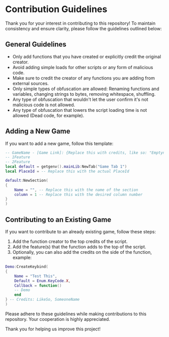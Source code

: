 # Contribution Guidelines

Thank you for your interest in contributing to this repository! To maintain consistency and ensure clarity, please follow the guidelines outlined below:

## General Guidelines

- Only add functions that you have created or explicitly credit the original creator.
- Avoid adding simple loads for other scripts or any form of malicious code.
- Make sure to credit the creator of any functions you are adding from external sources.
- Only simple types of obfuscation are allowed: Renaming functions and variables, changing strings to bytes, removing whitespace, shuffling.
- Any type of obfuscation that wouldn't let the user confirm it's not malicious code is not allowed.
- Any type of obfuscation that lowers the script loading time is not allowed (Dead code, for example).

## Adding a New Game

If you want to add a new game, follow this template:

```lua
-- GameName - [Game Link]: {Replace this with credits, like so: "Emptyness, TemplateName, OtherName"}
-- 1Feature
-- 2Feature
local default = getgenv().mainLib:NewTab("Game Tab 1")
local PlaceId = -- Replace this with the actual PlaceId

default:NewSection(
{
    Name = "", -- Replace this with the name of the section
    column = 1 -- Replace this with the desired column number
}
)
```

## Contributing to an Existing Game

If you want to contribute to an already existing game, follow these steps:

1. Add the function creator to the top credits of the script.
2. Add the feature(s) that the function adds to the top of the script.
3. Optionally, you can also add the credits on the side of the function, example:

```lua
Demo:CreateKeybind(
{
    Name = "Test This",
    Default = Enum.KeyCode.X,
    Callback = function()
    -- Demo
    end
} -- Credits: LikeSo, SomeoneName
)
```

Please adhere to these guidelines while making contributions to this repository. Your cooperation is highly appreciated.

Thank you for helping us improve this project!
